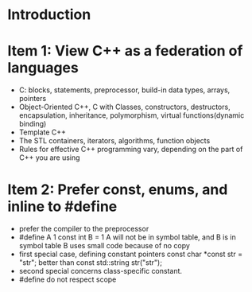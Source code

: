 # Introduction
# Item 1: View C++ as a federation of languages
- C: blocks, statements, preprocessor, build-in data types, arrays, pointers
- Object-Oriented C++, C with Classes, constructors, destructors, encapsulation, inheritance, polymorphism, virtual functions(dynamic binding)
- Template C++
- The STL containers, iterators, algorithms, function objects
- Rules for effective C++ programming vary, depending on the part of C++ you are using
# Item 2: Prefer const, enums, and inline to #define
- prefer the compiler to the preprocessor
- #define A 1
  const int B = 1
  A will not be in symbol table, and B is in symbol table
  B uses small code because of no copy
- first special case, defining constant pointers
  const char *const str = "str"; better than const std::string str("str");
- second special concerns class-specific constant.
- #define do not respect scope